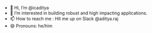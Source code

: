 - 👋 Hi, I’m @icaditya
- 👀 I’m interested in building robust and high impacting applications. 
- 📫 How to reach me : Hit me up on Slack @aditya.raj
- 😄 Pronouns: he/him

<!---
icaditya/icaditya is a ✨ special ✨ repository because its `README.md` (this file) appears on your GitHub profile.
You can click the Preview link to take a look at your changes.
--->
